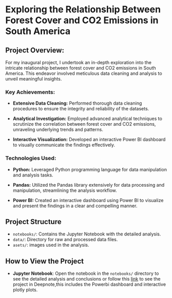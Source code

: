 # Exploring the Relationship Between Forest Cover and CO2 Emissions in South America

## Project Overview:

For my inaugural project, I undertook an in-depth exploration into the intricate relationship between forest cover and CO2 emissions in South America. This endeavor involved meticulous data cleaning and analysis to unveil meaningful insights.

### Key Achievements:

- **Extensive Data Cleaning:** Performed thorough data cleaning procedures to ensure the integrity and reliability of the datasets.
  
- **Analytical Investigation:** Employed advanced analytical techniques to scrutinize the correlation between forest cover and CO2 emissions, unraveling underlying trends and patterns.

- **Interactive Visualization:** Developed an interactive Power BI dashboard to visually communicate the findings effectively.
### Technologies Used:

- **Python:** Leveraged Python programming language for data manipulation and analysis tasks.
  
- **Pandas:** Utilized the Pandas library extensively for data processing and manipulation, streamlining the analysis workflow.

- **Power BI:** Created an interactive dashboard using Power BI to visualize and present the findings in a clear and compelling manner.

## Project Structure

- `notebooks/`: Contains the Jupyter Notebook with the detailed analysis.
- `data/`: Directory for raw and processed data files.
- `asets/`: images used in the analysis.

## How to View the Project

- **Jupyter Notebook**: Open the notebook in the `notebooks/` directory to see the detailed analysis and conclusions or follow this [link]([https://deepnote.com/workspace/mateofernandez-c7c6b165-b5e5-44be-9aa1-6f96867cde09/project/Landandemissionsproject-fdca6125-545d-4b67-bfee-2dbe4475005e/notebook/forestcoverandemissions-e96bcd8a2ffd4f3295471356f333ea5c](https://deepnote.com/workspace/mateofernandez-c7c6b165-b5e5-44be-9aa1-6f96867cde09/project/Exploring-the-Relationship-Between-Forest-Cover-and-CO2-Emissions-in-South-America-fdca6125-545d-4b67-bfee-2dbe4475005e/notebook/forestcoverandemissions-3e90552244e7444cb4d4979fa01c4078))
 to see the project in Deepnote,this includes the Powerbi dashboard and interactive plotly plots.


